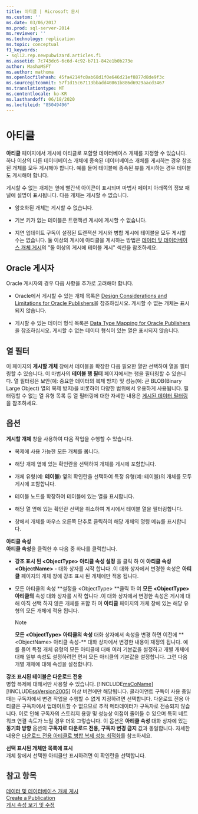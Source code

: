 ```yaml
---
title: 아티클 | Microsoft 문서
ms.custom: ''
ms.date: 03/06/2017
ms.prod: sql-server-2014
ms.reviewer: ''
ms.technology: replication
ms.topic: conceptual
f1_keywords:
- sql12.rep.newpubwizard.articles.f1
ms.assetid: 7c743dc6-6c6d-4c92-b711-842e1b0b273e
author: MashaMSFT
ms.author: mathoma
ms.openlocfilehash: 45fa4214fc8ab68d1f0e646d21ef8877d8de9f3c
ms.sourcegitcommit: 57f1d15c67113bbadd40861b886d6929aacd3467
ms.translationtype: MT
ms.contentlocale: ko-KR
ms.lasthandoff: 06/18/2020
ms.locfileid: "85049496"
---
```

# <a name="articles"></a>아티클
  **아티클** 페이지에서 게시에 아티클로 포함할 데이터베이스 개체를 지정할 수 있습니다. 하나 이상의 다른 데이터베이스 개체에 종속된 데이터베이스 개체를 게시하는 경우 참조된 개체를 모두 게시해야 합니다. 예를 들어 테이블에 종속된 뷰를 게시하는 경우 테이블도 게시해야 합니다.  
  
 게시할 수 없는 개체는 옆에 빨간색 아이콘이 표시되며 마법사 페이지 아래쪽의 정보 패널에 설명이 표시됩니다. 다음 개체는 게시할 수 없습니다.  
  
-   암호화된 개체는 게시할 수 없습니다.  
  
-   기본 키가 없는 테이블은 트랜잭션 게시에 게시할 수 없습니다.  
  
-   지연 업데이트 구독이 설정된 트랜잭션 게시와 병합 게시에 테이블을 모두 게시할 수는 없습니다. 둘 이상의 게시에 아티클을 게시하는 방법은 [데이터 및 데이터베이스 개체 게시](publish/publish-data-and-database-objects.md)의 "둘 이상의 게시에 테이블 게시" 섹션을 참조하세요.  
  
## <a name="oracle-publishers"></a>Oracle 게시자  
 Oracle 게시자의 경우 다음 사항을 추가로 고려해야 합니다.  
  
-   Oracle에서 게시할 수 있는 개체 목록은 [Design Considerations and Limitations for Oracle Publishers](non-sql/design-considerations-and-limitations-for-oracle-publishers.md)을 참조하십시오. 게시할 수 없는 개체는 표시되지 않습니다.  
  
-   게시할 수 있는 데이터 형식 목록은 [Data Type Mapping for Oracle Publishers](non-sql/data-type-mapping-for-oracle-publishers.md)을 참조하십시오. 게시할 수 없는 데이터 형식이 있는 열은 표시되지 않습니다.  
  
## <a name="column-filters"></a>열 필터  
 이 페이지의 **게시할 개체** 창에서 테이블을 확장한 다음 필요한 열만 선택하여 열을 필터링할 수 있습니다. 이 마법사의 **테이블 행 필터** 페이지에서는 행을 필터링할 수 있습니다. 열 필터링은 보안(예: 중요한 데이터의 복제 방지) 및 성능(예: 큰 BLOB(Binary Large Object) 열의 복제 방지)을 비롯하여 다양한 범위에서 유용하게 사용됩니다. 필터링할 수 없는 열 유형 목록 등 열 필터링에 대한 자세한 내용은 [게시된 데이터 필터링](publish/filter-published-data.md)을 참조하세요.  
  
## <a name="options"></a>옵션  
 **게시할 개체** 창을 사용하여 다음 작업을 수행할 수 있습니다.  
  
-   복제에 사용 가능한 모든 개체를 봅니다.  
  
-   해당 개체 옆에 있는 확인란을 선택하여 개체를 게시에 포함합니다.  
  
-   개체 유형(예: **테이블**) 옆의 확인란을 선택하여 특정 유형(예: 테이블)의 개체를 모두 게시에 포함합니다.  
  
-   테이블 노드를 확장하여 테이블에 있는 열을 표시합니다.  
  
-   해당 열 옆에 있는 확인란 선택을 취소하여 게시에서 테이블 열을 필터링합니다.  
  
-   창에서 개체를 마우스 오른쪽 단추로 클릭하여 해당 개체의 명령 메뉴를 표시합니다.  
  
 **아티클 속성**  
 **아티클 속성**을 클릭한 후 다음 중 하나를 클릭합니다.  
  
-   **강조 표시 된 \<ObjectType> 아티클 속성 설정** 을 클릭 하 여 **아티클 속성 \<ObjectName> -** 대화 상자를 시작 합니다 .이 대화 상자에서 변경한 속성은 **아티클** 페이지의 개체 창에 강조 표시 된 개체에만 적용 됩니다.  
  
-   모든 아티클의 속성 **설정을 \<ObjectType> **클릭 하 여 **모든 \<ObjectType> 아티클의** 속성 대화 상자를 시작 합니다 .이 대화 상자에서 변경한 속성은 게시에 대해 아직 선택 하지 않은 개체를 포함 하 여 **아티클** 페이지의 개체 창에 있는 해당 유형의 모든 개체에 적용 됩니다.  
  
    > [!NOTE]  
    >  **모든 \<ObjectType> 아티클의 속성** 대화 상자에서 속성을 변경 하면 이전에 ** \<ObjectName> 아티클 속성-** 대화 상자에서 변경한 내용이 재정의 됩니다. 예를 들어 특정 개체 유형의 모든 아티클에 대해 여러 기본값을 설정하고 개별 개체에 대해 일부 속성도 설정하려면 먼저 모든 아티클의 기본값을 설정합니다. 그런 다음 개별 개체에 대해 속성을 설정합니다.  
  
 **강조 표시된 테이블은 다운로드 전용**  
 병합 복제에 대해서만 사용할 수 있습니다. [!INCLUDE[msCoName](../../includes/msconame-md.md)] [!INCLUDE[ssVersion2005](../../includes/ssversion2005-md.md)] 이상 버전에만 해당됩니다. 클라이언트 구독이 사용 중일 때는 구독자에서 변경 작업을 수행할 수 없게 지정하려면 선택합니다. 다운로드 전용 아티클은 구독자에서 업데이트할 수 없으므로 추적 메타데이터가 구독자로 전송되지 않습니다. 이로 인해 구독자의 스토리지 용량 및 성능상 이점이 줄어들 수 있으며 특히 네트워크 연결 속도가 느릴 경우 더욱 그렇습니다. 이 옵션은 **아티클 속성** 대화 상자에 있는 **동기화 방향** 옵션의 **구독자로 다운로드 전용, 구독자 변경 금지** 값과 동일합니다. 자세한 내용은 [다운로드 전용 아티클로 병합 복제 성능 최적화](merge/optimize-merge-replication-performance-with-download-only-articles.md)를 참조하세요.  
  
 **선택 표시된 개체만 목록에 표시**  
 개체 창에서 선택한 아티클만 표시하려면 이 확인란을 선택합니다.  
  
## <a name="see-also"></a>참고 항목  
 [데이터 및 데이터베이스 개체 게시](publish/publish-data-and-database-objects.md)   
 [Create a Publication](publish/create-a-publication.md)   
 [게시 속성 보기 및 수정](publish/view-and-modify-publication-properties.md)  
  
  
